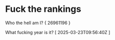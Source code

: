 # Fuck the rankings

Who the hell am I?
{ 26961196 }

What fucking year is it?
[ 2025-03-23T09:56:40Z ]
